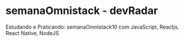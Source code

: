 # semanaOmnistack - devRadar
Estudando e Praticando: semanaOmnistack10 com JavaScript, Reactjs, React Native, NodeJS
